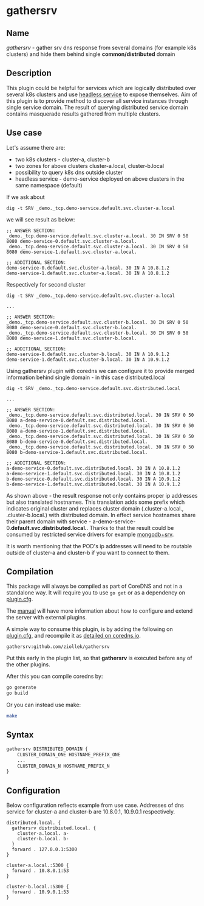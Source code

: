 # gathersrv

## Name

*gathersrv* - gather srv dns response from several domains (for example k8s clusters) and hide them behind single **common/distributed** domain

## Description

This plugin could be helpful for services which are logically distributed over several k8s clusters and use [headless service](https://kubernetes.io/docs/concepts/services-networking/service/#headless-services) to expose themselves.
Aim of this plugin is to provide method to discover all service instances through single service domain. The result of querying distributed service domain contains
masquerade results gathered from multiple clusters.


## Use case


Let's assume there are:
* two k8s clusters - cluster-a, cluster-b
* two zones for above clusters cluster-a.local, cluster-b.local
* possibility to query k8s dns outside cluster
* headless service - demo-service deployed on above clusters in the same namespace (default)

If we ask about

```
dig -t SRV _demo._tcp.demo-service.default.svc.cluster-a.local
```

we will see result as below:

```
;; ANSWER SECTION:
_demo._tcp.demo-service.default.svc.cluster-a.local. 30 IN SRV 0 50 8080 demo-service-0.default.svc.cluster-a.local.
_demo._tcp.demo-service.default.svc.cluster-a.local. 30 IN SRV 0 50 8080 demo-service-1.default.svc.cluster-a.local.

;; ADDITIONAL SECTION:
demo-service-0.default.svc.cluster-a.local. 30 IN A 10.8.1.2
demo-service-1.default.svc.cluster-a.local. 30 IN A 10.8.1.2
```

Respectively for second cluster

```
dig -t SRV _demo._tcp.demo-service.default.svc.cluster-a.local

...

;; ANSWER SECTION:
_demo._tcp.demo-service.default.svc.cluster-b.local. 30 IN SRV 0 50 8080 demo-service-0.default.svc.cluster-b.local.
_demo._tcp.demo-service.default.svc.cluster-b.local. 30 IN SRV 0 50 8080 demo-service-1.default.svc.cluster-b.local.

;; ADDITIONAL SECTION:
demo-service-0.default.svc.cluster-b.local. 30 IN A 10.9.1.2
demo-service-1.default.svc.cluster-b.local. 30 IN A 10.9.1.2
```

Using gathersrv plugin with coredns we can configure it to provide merged information behind single domain - in this case distributed.local



```
dig -t SRV _demo._tcp.demo-service.default.svc.distributed.local

...

;; ANSWER SECTION:
_demo._tcp.demo-service.default.svc.distributed.local. 30 IN SRV 0 50 8080 a-demo-service-0.default.svc.distributed.local.
_demo._tcp.demo-service.default.svc.distributed.local. 30 IN SRV 0 50 8080 a-demo-service-1.default.svc.distributed.local.
_demo._tcp.demo-service.default.svc.distributed.local. 30 IN SRV 0 50 8080 b-demo-service-0.default.svc.distributed.local.
_demo._tcp.demo-service.default.svc.distributed.local. 30 IN SRV 0 50 8080 b-demo-service-1.default.svc.distributed.local.

;; ADDITIONAL SECTION:
a-demo-service-0.default.svc.distributed.local. 30 IN A 10.8.1.2
a-demo-service-1.default.svc.distributed.local. 30 IN A 10.8.1.2
b-demo-service-0.default.svc.distributed.local. 30 IN A 10.9.1.2
b-demo-service-1.default.svc.distributed.local. 30 IN A 10.9.1.2
```


As shown above - the result response not only contains proper ip addresses but also translated hostnames.
This translation adds some prefix which indicates original cluster and replaces cluster domain (.cluster-a.local., .cluster-b.local.) with distributed domain.
In effect service hostnames share their parent domain with service - a-demo-service-0.**default.svc.distributed.local.**.
Thanks to that the result could be consumed by restricted service drivers for example [mongodb+srv](https://docs.mongodb.com/manual/reference/connection-string/#dns-seed-list-connection-format).

It is worth mentioning that the POD's ip addresses will need to be routable outside of cluster-a and cluster-b if you want to connect to them.

## Compilation

This package will always be compiled as part of CoreDNS and not in a standalone way. It will require you to use `go get` or as a dependency on [plugin.cfg](https://github.com/coredns/coredns/blob/master/plugin.cfg).

The [manual](https://coredns.io/manual/toc/#what-is-coredns) will have more information about how to configure and extend the server with external plugins.

A simple way to consume this plugin, is by adding the following on [plugin.cfg](https://github.com/coredns/coredns/blob/master/plugin.cfg), and recompile it as [detailed on coredns.io](https://coredns.io/2017/07/25/compile-time-enabling-or-disabling-plugins/#build-with-compile-time-configuration-file).

~~~
gathersrv:github.com/ziollek/gathersrv
~~~

Put this early in the plugin list, so that **gathersrv** is executed before any of the other plugins.

After this you can compile coredns by:

``` sh
go generate
go build
```

Or you can instead use make:

``` sh
make
```

## Syntax

~~~ txt
gathersrv DISTRIBUTED_DOMAIN {
    CLUSTER_DOMAIN_ONE HOSTNAME_PREFIX_ONE
    ...
    CLUSTER_DOMAIN_N HOSTNAME_PREFIX_N
}
~~~

## Configuration

Below configuration reflects example from use case.
Addresses of dns service for cluster-a and cluster-b are 10.8.0.1, 10.9.0.1 respectively.

```
distributed.local. {
  gathersrv distribiuted.local. {
	cluster-a.local. a-
	cluster-b.local. b-
  }
  forward . 127.0.0.1:5300
}

cluster-a.local.:5300 {
  forward . 10.8.0.1:53
}

cluster-b.local.:5300 {
  forward . 10.9.0.1:53
}
```